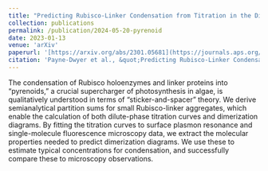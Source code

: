 ```yaml
---
title: "Predicting Rubisco-Linker Condensation from Titration in the Dilute Phase"
collection: publications
permalink: /publication/2024-05-20-pyrenoid
date: 2023-01-13
venue: 'arXiv'
paperurl: '[https://arxiv.org/abs/2301.05681](https://journals.aps.org/prl/abstract/10.1103/PhysRevLett.132.218401)'
citation: 'Payne-Dwyer et al., &quot;Predicting Rubisco-Linker Condensation from Titration in the Dilute Phase.&quot; <i>Phys. Rev. Lett.</i> <b>132</i>, 218401  (2023)'
---
```




The condensation of Rubisco holoenzymes and linker proteins into “pyrenoids,” a crucial supercharger of photosynthesis in algae, is qualitatively understood in terms of “sticker-and-spacer” theory. We derive semianalytical partition sums for small Rubisco-linker aggregates, which enable the calculation of both dilute-phase titration curves and dimerization diagrams. By fitting the titration curves to surface plasmon resonance and single-molecule fluorescence microscopy data, we extract the molecular properties needed to predict dimerization diagrams. We use these to estimate typical concentrations for condensation, and successfully compare these to microscopy observations.
